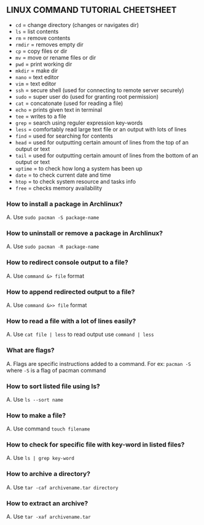 ## LINUX COMMAND TUTORIAL CHEETSHEET

- `cd`		= change directory (changes or navigates dir)
- `ls`		= list contents
- `rm`		= remove contents
- `rmdir`	= removes empty dir
- `cp`		= copy files or dir
- `mv`		= move or rename files or dir
- `pwd`		= print working dir
- `mkdir`	= make dir
- `nano`	= text editor
- `vim`		= text editor
- `ssh`		= secure shell (used for connecting to remote server securely)
- `sudo`	= super user do (used for granting root permission)
- `cat`		= concatonate (used for reading a file)
- `echo`	= prints given text in terminal
- `tee`		= writes to a file
- `grep`	= search using reguler expression key-words
- `less`	= comfortably read large text file or an output with lots of lines
- `find`	= used for searching for contents
- `head`	= used for outputting certain amount of lines from the top of an output or text
- `tail`	= used for outputting certain amount of lines from the bottom of an output or text
- `uptime`	= to check how long a system has been up
- `date`	= to check current date and time
- `htop`	= to check system resource and tasks info
- `free`	= checks memory availability

### How to install a package in Archlinux?

A. Use `sudo pacman -S package-name`

### How to uninstall or remove a package in Archlinux?

A. Use `sudo pacman -R package-name`

### How to redirect console output to a file?

A. Use `command &> file` format

### How to append redirected output to a file?

A. Use `command &>> file` format

### How to read a file with a lot of lines easily?

A. Use `cat file | less` to read output use `command | less`

### What are flags?

A. Flags are specific instructions added to a command. For ex: `pacman -S` where `-S` is
   a flag of pacman command

### How to sort listed file using ls?

A. Use `ls --sort name`

### How to make a file?

A. Use command `touch filename`

### How to check for specific file with key-word in listed files?

A. Use `ls | grep key-word`

### How to archive a directory?

A. Use `tar -caf archivename.tar directory`

### How to extract an archive?

A. Use `tar -xaf archivename.tar`
